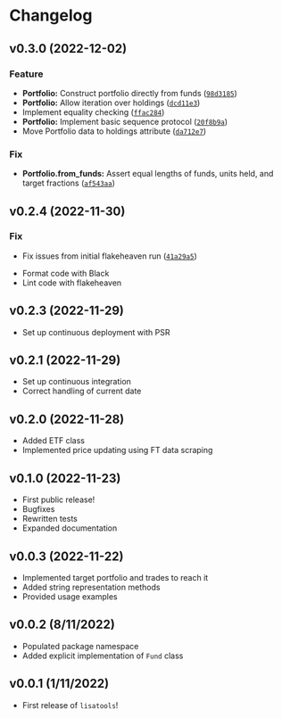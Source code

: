 # Changelog

<!--next-version-placeholder-->

## v0.3.0 (2022-12-02)
### Feature
* **Portfolio:** Construct portfolio directly from funds ([`98d3185`](https://github.com/istvankleijn/lisatools/commit/98d31854178d0a449a273132497a9fa55ea40778))
* **Portfolio:** Allow iteration over holdings ([`dcd11e3`](https://github.com/istvankleijn/lisatools/commit/dcd11e3ab1d55954ee7968a48c8e33f3dace3254))
* Implement equality checking ([`ffac284`](https://github.com/istvankleijn/lisatools/commit/ffac284ee32b6de956541cd8eb1011e3b30ee336))
* **Portfolio:** Implement basic sequence protocol ([`20f8b9a`](https://github.com/istvankleijn/lisatools/commit/20f8b9ac2eaaf889c3254eb7f55771b1948d3e21))
* Move Portfolio data to holdings attribute ([`da712e7`](https://github.com/istvankleijn/lisatools/commit/da712e7e3fd1cf2013c98b0049f38169fd4aaf16))

### Fix
* **Portfolio.from_funds:** Assert equal lengths of funds, units held, and target fractions ([`af543aa`](https://github.com/istvankleijn/lisatools/commit/af543aabd970136f160bdac32a695f25388bbc3e))

## v0.2.4 (2022-11-30)
### Fix
* Fix issues from initial flakeheaven run ([`41a29a5`](https://github.com/istvankleijn/lisatools/commit/41a29a546ea61f643fd4d51b07e9ad02031632da))

- Format code with Black
- Lint code with flakeheaven

## v0.2.3 (2022-11-29)

- Set up continuous deployment with PSR

## v0.2.1 (2022-11-29)

- Set up continuous integration
- Correct handling of current date

## v0.2.0 (2022-11-28)

- Added ETF class
- Implemented price updating using FT data scraping

## v0.1.0 (2022-11-23)

- First public release!
- Bugfixes
- Rewritten tests
- Expanded documentation

## v0.0.3 (2022-11-22)

- Implemented target portfolio and trades to reach it
- Added string representation methods
- Provided usage examples

## v0.0.2 (8/11/2022)

- Populated package namespace
- Added explicit implementation of `Fund` class

## v0.0.1 (1/11/2022)

- First release of `lisatools`!